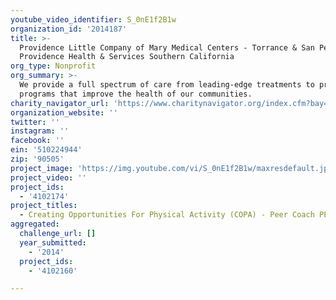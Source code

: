 ```yaml
---
youtube_video_identifier: S_0nE1f2B1w
organization_id: '2014187'
title: >-
  Providence Little Company of Mary Medical Centers - Torrance & San Pedro,
  Providence Health & Services Southern California
org_type: Nonprofit
org_summary: >-
  We provide a full spectrum of care from leading-edge treatments to prevention
  programs that improve the health of our communities.
charity_navigator_url: 'https://www.charitynavigator.org/index.cfm?bay=search.profile&ein=510224944'
organization_website: ''
twitter: ''
instagram: ''
facebook: ''
ein: '510224944'
zip: '90505'
project_image: 'https://img.youtube.com/vi/S_0nE1f2B1w/maxresdefault.jpg'
project_video: ''
project_ids:
  - '4102174'
project_titles:
  - Creating Opportunities For Physical Activity (COPA) - Peer Coach PE Program
aggregated:
  challenge_url: []
  year_submitted:
    - '2014'
  project_ids:
    - '4102160'

---
```

